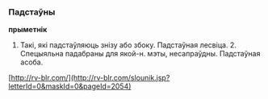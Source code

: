 ### Падстаўны
**прыметнік**

1. Такі, які падстаўляюць знізу або збоку. Падстаўная лесвіца. 2. Спецыяльна падабраны для якой-н. мэты, несапраўдны. Падстаўная асоба.

<a rel="author">[http://rv-blr.com/](http://rv-blr.com/slounik.jsp?letterId=0&maskId=0&pageId=2054)</a>

